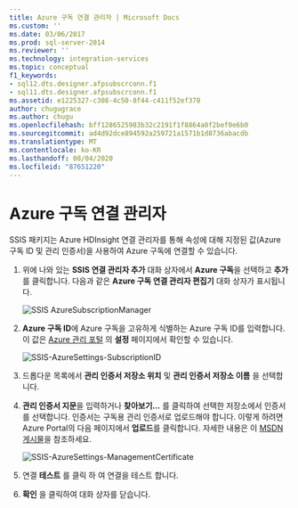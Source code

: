 ```yaml
---
title: Azure 구독 연결 관리자 | Microsoft Docs
ms.custom: ''
ms.date: 03/06/2017
ms.prod: sql-server-2014
ms.reviewer: ''
ms.technology: integration-services
ms.topic: conceptual
f1_keywords:
- sql12.dts.designer.afpsubscrconn.f1
- sql11.dts.designer.afpsubscrconn.f1
ms.assetid: e1225327-c308-4c50-8f44-c411f52ef378
author: chugugrace
ms.author: chugu
ms.openlocfilehash: bff1286525983b32c2191f1f8864a0f2bef0e6b0
ms.sourcegitcommit: ad4d92dce894592a259721a1571b1d8736abacdb
ms.translationtype: MT
ms.contentlocale: ko-KR
ms.lasthandoff: 08/04/2020
ms.locfileid: "87651220"
---
```

# <a name="azure-subscription-connection-manager"></a>Azure 구독 연결 관리자
  SSIS 패키지는 Azure HDInsight 연결 관리자를 통해 속성에 대해 지정된 값(Azure 구독 ID 및 관리 인증서)을 사용하여 Azure 구독에 연결할 수 있습니다.

1.  위에 나와 있는 **SSIS 연결 관리자 추가** 대화 상자에서 **Azure 구독**을 선택하고 **추가**를 클릭합니다.  다음과 같은 **Azure 구독 연결 관리자 편집기** 대화 상자가 표시됩니다.

     ![SSIS AzureSubscriptionManager](../media/ssis-azuresubscriptionmanager.png "SSIS AzureSubscriptionManager")

2.  **Azure 구독 ID**에 Azure 구독을 고유하게 식별하는 Azure 구독 ID를 입력합니다.  이 값은 [Azure 관리 포털](https://manage.windowsazure.com) 의 **설정** 페이지에서 확인할 수 있습니다.

     ![SSIS-AzureSettings-SubscriptionID](../media/ssis-azuresettings-subscriptionid.png "SSIS-AzureSettings-SubscriptionID")

3.  드롭다운 목록에서 **관리 인증서 저장소 위치** 및 **관리 인증서 저장소 이름** 을 선택합니다.

4.  **관리 인증서 지문**을 입력하거나 **찾아보기...** 를 클릭하여 선택한 저장소에서 인증서를 선택합니다. 인증서는 구독용 관리 인증서로 업로드해야 합니다. 이렇게 하려면 Azure Portal의 다음 페이지에서 **업로드**를 클릭합니다. 자세한 내용은 이 [MSDN 게시물](https://msdn.microsoft.com/library/azure/gg551722.aspx)을 참조하세요.

     ![SSIS-AzureSettings-ManagementCertificate](../media/ssis-azuresettings-managementcertificate.png "SSIS-AzureSettings-ManagementCertificate")

5.  연결 **테스트** 를 클릭 하 여 연결을 테스트 합니다.

6.  **확인** 을 클릭하여 대화 상자를 닫습니다.


